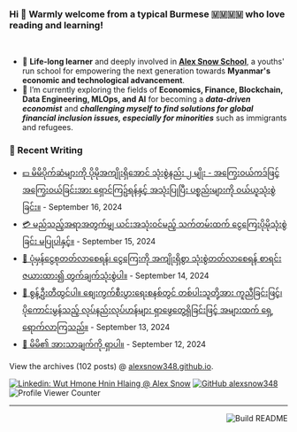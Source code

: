 ### Hi 👋 Warmly welcome from a typical Burmese 🇲🇲🇲🇲 who love reading and learning! 
<br>

- 🔭 **Life-long learner** and deeply involved in [**Alex Snow School**](https://www.alexsnowschool.org/), a youths' run school for empowering the next generation towards **Myanmar's economic and technological advancement**. 
- 🌱 I’m currently exploring the fields of **Economics, Finance, Blockchain, Data Engineering, MLOps, and AI** for becoming a **_data-driven economist_** and  **_challenging myself  to find solutions for global financial inclusion issues, especially for minorities_** such as immigrants and refugees.

### 📝 Recent Writing

<!-- writing starts -->
* [💵 မိမိပိုက်ဆံများကို ပိုမိုအကျိုးရှိအောင် သုံးစွဲနည်း ၂ မျိုး - အကြွေးဝယ်ကဒ်ဖြင့် အကြွေးဝယ်ခြင်းအား ရှောင်ကြဥ်ရန်နှင့် အသုံးပြုပြီး ပစ္စည်းများကို ဝယ်ယူသုံးစွဲခြင်း။](https://alexsnow348.github.io/2024/09/16/journeytofinancialfreedom/) - September 16, 2024
* [💳 မည်သည့်အရာအတွက်မျှ ယင်းအသုံးဝင်မည့် သက်တမ်းထက် ငွေကြေးပိုမိုသုံးစွဲခြင်း မပြုပါနှင့်။](https://alexsnow348.github.io/2024/09/15/journeytofinancialfreedom/) - September 15, 2024
* [🛟 ပုံမှန်ငွေစုတတ်လာစေရန်၊ ငွေကြေးကို အကျိုးရှိစွာ သုံးစွဲတတ်လာစေရန် စာရင်းဇယားထား၍ တွက်ချက်သုံးစွဲပါ။](https://alexsnow348.github.io/2024/09/14/journeytofinancialfreedom/) - September 14, 2024
* [🐣 စွန့်ဦးတီထွင်ပါ။ စျေးကွက်စီးပွားရေးစနစ်တွင် တစ်ပါးသူတို့အား ကူညီခြင်းဖြင့်၊ ပိုကောင်းမွန်သည့် လုပ်နည်းလုပ်ဟန်များ ရှာဖွေတွေ့ရှိခြင်းဖြင့် အများထက် ရှေ့ရောက်လာကြသည်။](https://alexsnow348.github.io/2024/09/13/journeytofinancialfreedom/) - September 13, 2024
* [🐛 မိမိ၏ အားသာချက်ကို ရှာပါ။](https://alexsnow348.github.io/2024/09/12/journeytofinancialfreedom/) - September 12, 2024
<!-- writing ends -->

View the archives (<!-- writing_count starts -->102<!-- writing_count ends --> posts) @ [alexsnow348.github.io](https://alexsnow348.github.io/blog/).


[![Linkedin: Wut Hmone Hnin Hlaing @ Alex Snow](https://img.shields.io/badge/-AlexSnow-blue?style=flat-square&logo=Linkedin&logoColor=white&link=https://www.linkedin.com/in/wuthmonehninhlaing/)](https://www.linkedin.com/in/wuthmonehninhlaing/)
[![GitHub alexsnow348](https://img.shields.io/github/followers/alexsnow348?label=follow&style=social)](https://cdn.jsdelivr.net/npm/simple-icons@v3/icons/github.svg)
![Profile Viewer Counter](https://komarev.com/ghpvc/?username=alexsnow348&color=brightgreen)

---
<a href="https://github.com/alexsnow348/alexsnow348/actions"><img src="https://github.com/alexsnow348/alexsnow348/workflows/Build_README/badge.svg" align="right" alt="Build README"></a>